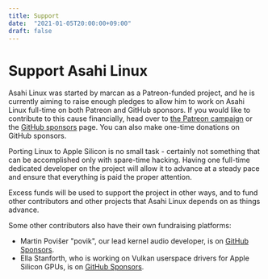 ```yaml
---
title: Support
date:  "2021-01-05T20:00:00+09:00"
draft: false
---
```


# Support Asahi Linux

Asahi Linux was started by marcan as a Patreon-funded project, and he is currently aiming to raise enough pledges to allow him to work on Asahi Linux full-time on both Patreon and GitHub sponsors. If you would like to contribute to this cause financially, head over to [the Patreon campaign](https://patreon.com/marcan) or the [GitHub sponsors](https://github.com/sponsors/marcan) page. You can also make one-time donations on GitHub sponsors.

Porting Linux to Apple Silicon is no small task - certainly not something that can be accomplished only with spare-time hacking. Having one full-time dedicated developer on the project will allow it to advance at a steady pace and ensure that everything is paid the proper attention.

Excess funds will be used to support the project in other ways, and to fund other contributors and other projects that Asahi Linux depends on as things advance.

Some other contributors also have their own fundraising platforms:

* Martin Povišer "povik", our lead kernel audio developer, is on [GitHub 
Sponsors](https://github.com/sponsors/povik).
* Ella Stanforth, who is working on Vulkan userspace drivers for Apple Silicon GPUs, is on [GitHub Sponsors](https://github.com/sponsors/Ella-0).

